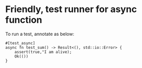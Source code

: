 # Friendly, test runner for async function

To run a test, annotate as below:
```
#[test_async]
async fn test_sum() -> Result<(), std::io::Error> {
    assert(true,"I am alive);
    Ok(())
}
```
